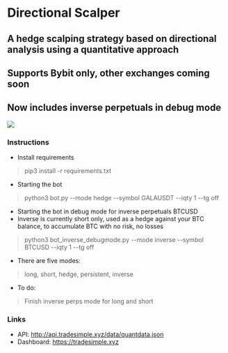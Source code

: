 # Directional Scalper
## A hedge scalping strategy based on directional analysis using a quantitative approach
## Supports Bybit only, other exchanges coming soon
## Now includes inverse perpetuals in debug mode
![](https://github.com/donewiththedollar/directional-scalper/blob/main/directional-scalper.gif)
### Instructions
* Install requirements
> pip3 install -r requirements.txt
* Starting the bot
> python3 bot.py --mode hedge --symbol GALAUSDT --iqty 1 --tg off
* Starting the bot in debug mode for inverse perpetuals BTCUSD
* Inverse is currently short only, used as a hedge against your BTC balance, to accumulate BTC with no risk, no losses
> python3 bot_inverse_debugmode.py --mode inverse --symbol BTCUSD --iqty 1 --tg off

* There are five modes:
> long, short, hedge, persistent, inverse
* To do:
> Finish inverse perps mode for long and short

### Links
* API: http://api.tradesimple.xyz/data/quantdata.json
* Dashboard: https://tradesimple.xyz

